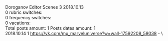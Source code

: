 Doroganov	Editor Scenes 3 2018.10.13\
0 rubric switches:\
0 frequency switches:\
0 vacations:\
Total posts amount: 1	Posts dates amount: 1\
2018.10.14 1 https://vk.com/mu_marveluniverse?w=wall-17592208_58038 -	\
